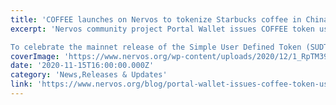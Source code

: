 ```yaml
---
title: 'COFFEE launches on Nervos to tokenize Starbucks coffee in China'
excerpt: 'Nervos community project Portal Wallet issues COFFEE token using SUDT, the new token standard of Nervos Network

To celebrate the mainnet release of the Simple User Defined Token (SUDT), the new token'
coverImage: 'https://www.nervos.org/wp-content/uploads/2020/12/1_RpTM39PZeQ1p2S-_kBn0cQ.png'
date: '2020-11-15T16:00:00.000Z'
category: 'News,Releases & Updates'
link: 'https://www.nervos.org/blog/portal-wallet-issues-coffee-token-using-sudt'
---
```



